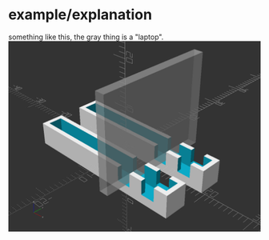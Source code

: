 # example/explanation
something like this, the gray thing is a "laptop".
![demo render](stand_and_packing_bumper.png)

